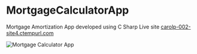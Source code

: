 # MortgageCalculatorApp
Mortgage Amortization App developed using C Sharp
Live site
[carolp-002-site4.ctempurl.com](http://carolp-002-site4.ctempurl.com/)


![Mortgage Calculator App](https://share.balsamiq.com/c/tqWWGj7XbuyUeVTsfZr5Gn.png "Mortgage Calculator")
